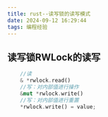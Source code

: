 ```yaml
---
title: rust--读写锁的读写模式
date: 2024-09-12 16:29:44
tags: 编程经验
---
```


## 读写锁RWLock的读写

```rust
    //读
    & *rwlock.read()
    //写：对内部值进行操作
    &mut *rwlock.write()
    //写：对内部值进行重置
    *rwlock.write() = value;
```